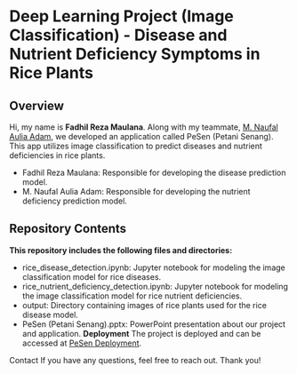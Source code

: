 # Deep Learning Project (Image Classification) - Disease and Nutrient Deficiency Symptoms in Rice Plants
## Overview
Hi, my name is **Fadhil Reza Maulana**. Along with my teammate, [M. Naufal Aulia Adam](https://github.com/naadam13), we developed an application called PeSen (Petani Senang). This app utilizes image classification to predict diseases and nutrient deficiencies in rice plants.

* Fadhil Reza Maulana: Responsible for developing the disease prediction model.
* M. Naufal Aulia Adam: Responsible for developing the nutrient deficiency prediction model.
## Repository Contents
**This repository includes the following files and directories:**

* rice_disease_detection.ipynb: Jupyter notebook for modeling the image classification model for rice diseases.
* rice_nutrient_deficiency_detection.ipynb: Jupyter notebook for modeling the image classification model for rice nutrient deficiencies.
* output: Directory containing images of rice plants used for the rice disease model.
* PeSen (Petani Senang).pptx: PowerPoint presentation about our project and application.
**Deployment**
The project is deployed and can be accessed at [PeSen Deployment](https://paddysafe.streamlit.app/).

Contact
If you have any questions, feel free to reach out. Thank you!


